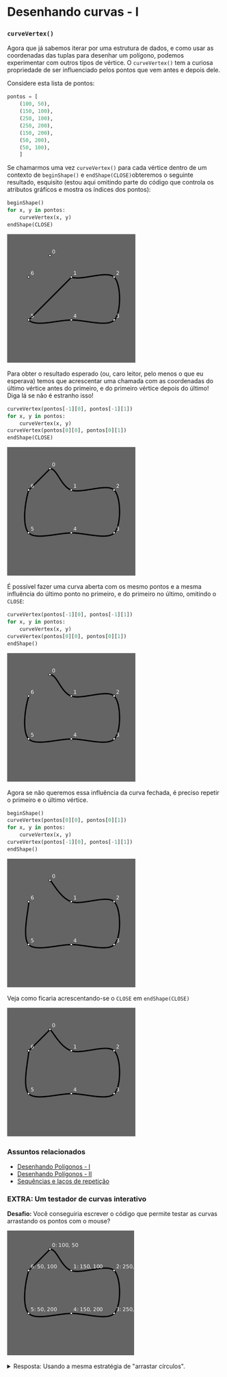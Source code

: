 # Desenhando curvas - I

### `curveVertex()`

Agora que já sabemos iterar por uma estrutura de dados, e como usar as coordenadas das tuplas para desenhar um polígono, podemos experimentar com outros típos de vértice. O `curveVertex()` tem a curiosa propriedade de ser influenciado pelos pontos que vem antes e depois dele.

Considere esta lista de pontos:

```python
pontos = [
    (100, 50),          
    (150, 100),
    (250, 100),
    (250, 200),
    (150, 200),
    (50, 200),
    (50, 100),
    ]  
```

Se chamarmos uma vez `curveVertex()` para cada vértice dentro de um contexto de `beginShape()` e `endShape(CLOSE)`obteremos o seguinte resultado, esquisito (estou aqui omitindo parte do código que controla os atributos gráficos e mostra os índices dos pontos):

```python
beginShape()
for x, y in pontos:
    curveVertex(x, y)
endShape(CLOSE)
```

![errada](assets/curve_wrong.png)

Para obter o resultado esperado (ou, caro leitor, pelo menos o que eu esperava) temos que acrescentar uma chamada com as coordenadas do último vértice antes do primeiro, e do primeiro vértice depois do último! Diga lá se não é estranho isso!

```python
curveVertex(pontos[-1][0], pontos[-1][1])
for x, y in pontos:
    curveVertex(x, y)
curveVertex(pontos[0][0], pontos[0][1])
endShape(CLOSE)
```

![fechada](assets/curve_closed_smooth.png)

É possível fazer uma curva aberta com os mesmo pontos e a mesma influência do último ponto no primeiro, e do primeiro no último, omitindo o `CLOSE`:

```python
curveVertex(pontos[-1][0], pontos[-1][1])
for x, y in pontos:
    curveVertex(x, y)
curveVertex(pontos[0][0], pontos[0][1])
endShape()
```

![aberta com a forma da fechada](assets/curve_smooth.png)

Agora se não queremos essa influência da curva fechada, é preciso repetir o primeiro e o último vértice.

```python
beginShape()
curveVertex(pontos[0][0], pontos[0][1])   
for x, y in pontos:
    curveVertex(x, y)
curveVertex(pontos[-1][0], pontos[-1][1])
endShape()
```

![aberta normal](assets/curve.png)

Veja como ficaria acrescentando-se o `CLOSE` em `endShape(CLOSE)`

![aberta normal](assets/curve_closed.png)

### Assuntos relacionados

- [Desenhando Polígonos - I](poligonos_1.md)
- [Desenhando Polígonos - II](poligonos_2.md)
- [Sequências e laços de repetição](lacos_py.md)

### EXTRA: Um testador de curvas interativo

**Desafio:** Você conseguiria escrever o código que permite testar as curvas arrastando os pontos com o mouse?

![errada](assets/curves_animate.gif)

<details>    
<summary>Resposta: Usando a mesma estratégia de "arrastar círculos".</summary>

```python
arrastando = None 
pontos = [
    (100, 50),          
    (150, 100),
    (250, 100),
    (250, 200),
    (150, 200),
    (50, 200),
    (50, 100),
    ]

def setup():
    size(300, 300)

def draw():
    background(100)
    strokeWeight(3)
    stroke(0)
    noFill()
    beginShape()
    curveVertex(pontos[-1][0], pontos[-1][1])
    for x, y in pontos:
        curveVertex(x, y)
    curveVertex(pontos[0][0], pontos[0][1])
    endShape(CLOSE)
    strokeWeight(1)
    for i, ponto in enumerate(pontos):
        x, y = ponto
        if i == arrastando:
            fill(200, 0, 0)
        else:
            fill(255)   
        ellipse(x, y, 5, 5)
        text(i, x + 5, y - 5)

def mousePressed():  # quando um botão do mouse é apertado
    global arrastando
    for i, ponto in enumerate(pontos):
        x, y = ponto
        dist_mouse_ponto = dist(mouseX, mouseY, x, y)
        if  dist_mouse_ponto < 10:
            arrastando = i
            break  # encerra o laço

def mouseReleased():  # quando um botão do mouse é solto
    global arrastando
    arrastando = None

def mouseDragged():  # quando o mouse é movido apertado
    if arrastando is not None:
        x, y = pontos[arrastando]
        x += mouseX - pmouseX
        y += mouseY - pmouseY
        pontos[arrastando] = (x, y)

def keyPressed():
    saveFrame("curve_smooth.png")
```

</details>
